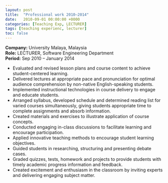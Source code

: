 ```yaml
---
layout: post
title:  "Professional work 2010–2014"
date:   2010-09-01 00:00:00 +0000
categories: [Teaching Exp, LECTURER]
tags: [teaching experienc, lecturer]
toc: false
---
```


**Company:** University Malaya, Malaysia  
**Role:** LECTURER, Software Engineering Department  
**Period:** Sep 2010 – January 2014

- Evaluated and revised lesson plans and course content to achieve student-centered learning.
- Delivered lectures at appropriate pace and pronunciation for optimal audience comprehension by non-native English-speaking students.
- Implemented instructional technologies in course delivery to engage and educate students.
- Arranged syllabus, developed schedule and determined reading list for varied courses simultaneously, giving students appropriate time to complete assignments and absorb information.
- Created materials and exercises to illustrate application of course concepts.
- Conducted engaging in-class discussions to facilitate learning and encourage participation.
- Applied innovative teaching methods to encourage student learning objectives.
- Guided students in researching, structuring and presenting debate cases.
- Graded quizzes, tests, homework and projects to provide students with timely academic progress information and feedback.
- Created excitement and enthusiasm in the classroom by inviting experts and delivering engaging subject matter.
